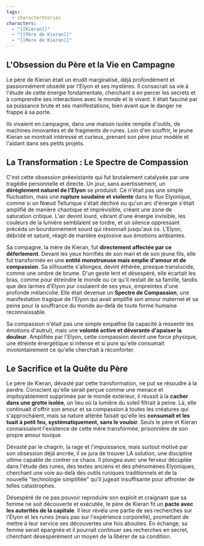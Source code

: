 ```yaml
---
tags:
  - characterStories
characters:
  - "[[Kieran]]"
  - "[[Père de Kieran]]"
  - "[[Mere de Kieran]]"
---
```


## L'Obsession du Père et la Vie en Campagne

Le père de Kieran était un érudit marginalisé, déjà profondément et passionnément obsédé par l'Elyon et ses mystères. Il consacrait sa vie à l'étude de cette énergie fondamentale, cherchant à en percer les secrets et à comprendre ses interactions avec le monde et le vivant. Il était fasciné par sa puissance brute et ses manifestations, bien avant que le danger ne frappe à sa porte.

Ils vivaient en campagne, dans une maison isolée remplie d'outils, de machines innovantes et de fragments de runes. Loin d'en souffrir, le jeune Kieran se montrait intéressé et curieux, prenant son père pour modèle et l'aidant dans ses petits projets.

## La Transformation : Le Spectre de Compassion

C'est cette obsession préexistante qui fut brutalement catalysée par une tragédie personnelle et directe. Un jour, sans avertissement, un **dérèglement naturel de l'Elyon** se produisit. Ce n'était pas une simple fluctuation, mais une **rupture soudaine et violente** dans le flux Elyonique, comme si un Nœud Tellurique s'était déchiré ou qu'un arc d'énergie s'était amplifié de manière chaotique et imprévisible, créant une zone de saturation critique. L'air devint lourd, vibrant d'une énergie invisible, les couleurs de la lumière semblaient se tordre, et un silence oppressant précéda un bourdonnement sourd qui résonnait jusqu'aux os. L'Elyon, débridé et saturé, réagit de manière explosive aux émotions ambiantes.

Sa compagne, la mère de Kieran, fut **directement affectée par ce déferlement**. Devant les yeux horrifiés de son mari et de son jeune fils, elle fut transformée en une **entité monstrueuse mais emplie d'amour et de compassion**. Sa silhouette s'allongea, devint éthérée, presque translucide, comme une ombre de brume. D'un geste lent et désespéré, elle écartait les bras, comme pour étreindre le monde ou ce qu'il restait de sa famille, tandis que des larmes d'Elyon pur coulaient de ses yeux, empreintes d'une profonde mélancolie. Elle était devenue un **Spectre de Compassion**, une manifestation tragique de l'Elyon qui avait amplifié son amour maternel et sa peine pour la souffrance du monde au-delà de toute forme humaine reconnaissable.

Sa compassion n'était pas une simple empathie (la capacité à ressentir les émotions d'autrui), mais une **volonté active et dévorante d'apaiser la douleur**. Amplifiée par l'Elyon, cette compassion devint une force physique, une étreinte énergétique si intense et si pure qu'elle consumait involontairement ce qu'elle cherchait à réconforter.

## Le Sacrifice et la Quête du Père

Le père de Kieran, dévasté par cette transformation, ne put se résoudre à la perdre. Conscient qu'elle serait perçue comme une menace et impitoyablement supprimée par le monde extérieur, il réussit à la **cacher dans une grotte isolée**, un lieu où la lumière du soleil filtrait à peine. Là, elle continuait d'offrir son amour et sa compassion à toutes les créatures qui s'approchaient, mais sa nature altérée faisait qu'elle les **consumait et les tuait à petit feu, systématiquement, sans le vouloir**. Seuls le père et Kieran connaissaient l'existence de cette mère transformée, prisonnière de son propre amour toxique.

Dévasté par le chagrin, la rage et l'impuissance, mais surtout motivé par son obsession déjà ancrée, il se jura de trouver LA solution, une discipline ultime capable de contrer ce chaos. Il plongea avec une ferveur décuplée dans l'étude des runes, des textes anciens et des phénomènes Elyoniques, cherchant une voie au-delà des outils runiques traditionnels et de la nouvelle "technologie simplifiée" qu'il jugeait insuffisante pour affronter de telles catastrophes.

Désespéré de ne pas pouvoir reproduire son exploit et craignant que sa femme ne soit découverte et exécutée, le père de Kieran fit un **pacte avec les autorités de la capitale**. Il leur révéla une partie de ses recherches sur l'Elyon et les runes (mais pas sur l'expérience corporelle), promettant de mettre à leur service ses découvertes une fois abouties. En échange, sa femme serait épargnée et il pourrait continuer ses recherches en secret, cherchant désespérément un moyen de la libérer de sa condition.